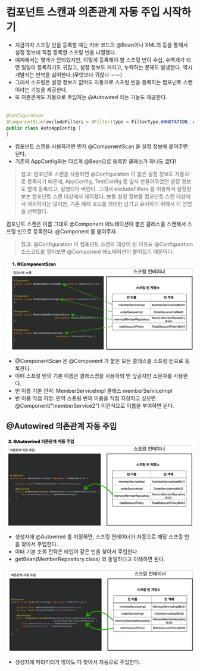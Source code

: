 # 컴포넌트 스캔과 의존관계 자동 주입 시작하기

- 지금까지 스프링 빈을 등록할 때는 자바 코드의 @Bean이나 XML의 <bean> 등을 통해서 설정 정보에 직접 등록할 스프링 빈을 나열했다.
- 예제에서는 몇개가 안되었지만, 이렇게 등록해야 할 스프링 빈이 수십, 수백개가 되면 일일이 등록하기도 귀찮고, 설정 정보도 커지고, 누락하는 문제도 발생한다. 역시 개발자는
  반복을 싫어한다.(무엇보다 귀찮다 ᅲᅲ)
- 그래서 스프링은 설정 정보가 없어도 자동으로 스프링 빈을 등록하는 컴포넌트 스캔이라는 기능을 제공한다.
- 또 의존관계도 자동으로 주입하는 @Autowired 라는 기능도 제공한다.

```java

@Configuration
@ComponentScan(excludeFilters = @Filter(type = FilterType.ANNOTATION, classes = Configuration.class))
public class AutoAppConfig {
}
```

- 컴포넌트 스캔을 사용하려면 먼저 @ComponentScan 을 설정 정보에 붙여주면 된다.
- 기존의 AppConfig와는 다르게 @Bean으로 등록한 클래스가 하나도 없다!
> 참고: 컴포넌트 스캔을 사용하면 @Configuration 이 붙은 설정 정보도 자동으로 등록되기 때문에, AppConfig, TestConfig 등 앞서 만들어두었던 설정 정보도 함께 등록되고, 실행되어 버린다. 그래서 excludeFilters 를 이용해서 설정정보는 컴포넌트 스캔 대상에서 제외했다. 보통 설정 정보를 컴포넌트 스캔 대상에서 제외하지는 않지만, 기존 예제 코드를 최대한 남기고 유지하기 위해서 이 방법을 선택했다.

컴포넌트 스캔은 이름 그대로 @Component 애노테이션이 붙은 클래스를 스캔해서 스프링 빈으로 등록한다. @Component 를 붙여주자.
> 참고: @Configuration 이 컴포넌트 스캔의 대상이 된 이유도 @Configuration 소스코드를 열어보면 @Component 애노테이션이 붙어있기 때문이다.

![img.png](img.png)
- @ComponentScan 은 @Component 가 붙은 모든 클래스를 스프링 빈으로 등록한다.
- 이때 스프링 빈의 기본 이름은 클래스명을 사용하되 맨 앞글자만 소문자를 사용한다.
- 빈 이름 기본 전략: MemberServiceImpl 클래스 memberServiceImpl
- 빈 이름 직접 지정: 만약 스프링 빈의 이름을 직접 지정하고 싶으면 @Component("memberService2") 이런식으로 이름을 부여하면 된다.

## @Autowired 의존관계 자동 주입
![img_1.png](img_1.png)
- 생성자에 @Autowired 를 지정하면, 스프링 컨테이너가 자동으로 해당 스프링 빈을 찾아서 주입한다.
- 이때 기본 조회 전략은 타입이 같은 빈을 찾아서 주입한다.
- getBean(MemberRepository.class) 와 동일하다고 이해하면 된다.

![img_2.png](img_2.png)
- 생성자에 파라미터가 많아도 다 찾아서 자동으로 주입한다.